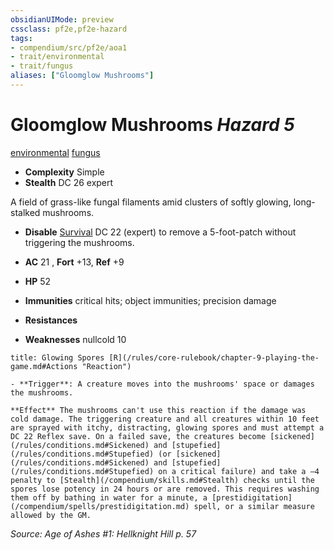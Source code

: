 ```yaml
---
obsidianUIMode: preview
cssclass: pf2e,pf2e-hazard
tags:
- compendium/src/pf2e/aoa1
- trait/environmental
- trait/fungus
aliases: ["Gloomglow Mushrooms"]
---
```

# Gloomglow Mushrooms *Hazard 5*  
[environmental](/rules/traits/environmental.md)  [fungus](/rules/traits/fungus-b1.md)  

- **Complexity** Simple
- **Stealth** DC 26 expert  

A field of grass-like fungal filaments amid clusters of softly glowing, long-stalked mushrooms.

- **Disable** [Survival](/compendium/skills.md#Survival) DC 22 (expert) to remove a 5-foot-patch without triggering the mushrooms.  

- **AC** 21 , **Fort** +13, **Ref** +9
- **HP** 52
- **Immunities** critical hits; object immunities; precision damage
- **Resistances** 
- **Weaknesses** nullcold 10
     
```ad-embed-ability
title: Glowing Spores [R](/rules/core-rulebook/chapter-9-playing-the-game.md#Actions "Reaction")

- **Trigger**: A creature moves into the mushrooms' space or damages the mushrooms.

**Effect** The mushrooms can't use this reaction if the damage was cold damage. The triggering creature and all creatures within 10 feet are sprayed with itchy, distracting, glowing spores and must attempt a DC 22 Reflex save. On a failed save, the creatures become [sickened](/rules/conditions.md#Sickened) and [stupefied](/rules/conditions.md#Stupefied) (or [sickened](/rules/conditions.md#Sickened) and [stupefied](/rules/conditions.md#Stupefied) on a critical failure) and take a –4 penalty to [Stealth](/compendium/skills.md#Stealth) checks until the spores lose potency in 24 hours or are removed. This requires washing them off by bathing in water for a minute, a [prestidigitation](/compendium/spells/prestidigitation.md) spell, or a similar measure allowed by the GM.
```

*Source: Age of Ashes #1: Hellknight Hill p. 57*